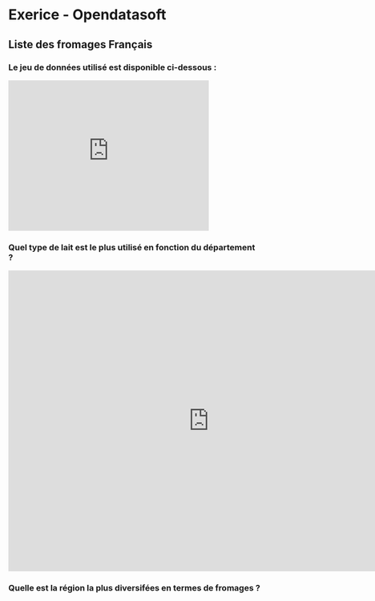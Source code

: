 # Exerice - Opendatasoft

## Liste des fromages Français

### Le jeu de données utilisé est disponible ci-dessous :

<iframe src="https://data.opendatasoft.com/explore/embed/dataset/fromagescsv-fromagescsv@public/table/?disjunctive.fromage&location=5,46.66619,2.91208&basemap=jawg.streets&dataChart=eyJxdWVyaWVzIjpbeyJjb25maWciOnsiZGF0YXNldCI6ImZyb21hZ2VzY3N2LWZyb21hZ2VzY3N2QHB1YmxpYyIsIm9wdGlvbnMiOnsiZGlzanVuY3RpdmUuZnJvbWFnZSI6dHJ1ZX19LCJjaGFydHMiOlt7ImFsaWduTW9udGgiOnRydWUsInR5cGUiOiJjb2x1bW4iLCJmdW5jIjoiQ09VTlQiLCJzY2llbnRpZmljRGlzcGxheSI6dHJ1ZSwiY29sb3IiOiJyYW5nZS1BY2NlbnQifV0sInhBeGlzIjoiZGVwYXJ0ZW1lbnQiLCJtYXhwb2ludHMiOjUwLCJzb3J0IjoiIiwic2VyaWVzQnJlYWtkb3duIjoibGFpdCIsInNlcmllc0JyZWFrZG93blRpbWVzY2FsZSI6IiJ9XSwidGltZXNjYWxlIjoiIiwiZGlzcGxheUxlZ2VuZCI6dHJ1ZSwiYWxpZ25Nb250aCI6dHJ1ZX0%3D&static=false&datasetcard=false" width="400" height="300" frameborder="0"></iframe>

### Quel type de lait est le plus utilisé en fonction du département ?

<iframe src="https://data.opendatasoft.com/explore/embed/dataset/fromagescsv-fromagescsv@public/analyze/?disjunctive.fromage&location=5,46.66619,2.91208&basemap=jawg.streets&dataChart=eyJxdWVyaWVzIjpbeyJjb25maWciOnsiZGF0YXNldCI6ImZyb21hZ2VzY3N2LWZyb21hZ2VzY3N2QHB1YmxpYyIsIm9wdGlvbnMiOnsiZGlzanVuY3RpdmUuZnJvbWFnZSI6dHJ1ZX19LCJjaGFydHMiOlt7ImFsaWduTW9udGgiOnRydWUsInR5cGUiOiJjb2x1bW4iLCJmdW5jIjoiQ09VTlQiLCJzY2llbnRpZmljRGlzcGxheSI6dHJ1ZSwiY29sb3IiOiJyYW5nZS1BY2NlbnQifV0sInhBeGlzIjoiZGVwYXJ0ZW1lbnQiLCJtYXhwb2ludHMiOjUwLCJzb3J0IjoiIiwic2VyaWVzQnJlYWtkb3duIjoibGFpdCIsInNlcmllc0JyZWFrZG93blRpbWVzY2FsZSI6IiJ9XSwidGltZXNjYWxlIjoiIiwiZGlzcGxheUxlZ2VuZCI6dHJ1ZSwiYWxpZ25Nb250aCI6dHJ1ZX0%3D&static=false&datasetcard=false" width="800" height="600" frameborder="0"></iframe>

### Quelle est la région la plus diversifées en termes de fromages ?
